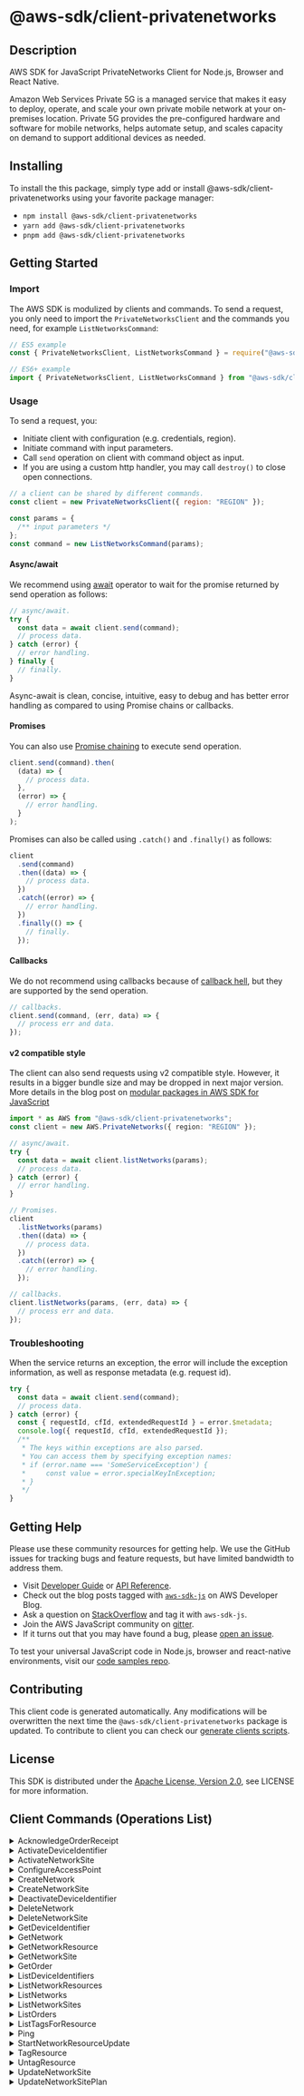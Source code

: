 <!-- generated file, do not edit directly -->

# @aws-sdk/client-privatenetworks

## Description

AWS SDK for JavaScript PrivateNetworks Client for Node.js, Browser and React Native.

<p>Amazon Web Services Private 5G is a managed service that makes it easy to deploy, operate, and scale
your own private mobile network at your on-premises location. Private 5G provides the
pre-configured hardware and software for mobile networks, helps automate setup, and
scales capacity on demand to support additional devices as needed.</p>

## Installing

To install the this package, simply type add or install @aws-sdk/client-privatenetworks
using your favorite package manager:

- `npm install @aws-sdk/client-privatenetworks`
- `yarn add @aws-sdk/client-privatenetworks`
- `pnpm add @aws-sdk/client-privatenetworks`

## Getting Started

### Import

The AWS SDK is modulized by clients and commands.
To send a request, you only need to import the `PrivateNetworksClient` and
the commands you need, for example `ListNetworksCommand`:

```js
// ES5 example
const { PrivateNetworksClient, ListNetworksCommand } = require("@aws-sdk/client-privatenetworks");
```

```ts
// ES6+ example
import { PrivateNetworksClient, ListNetworksCommand } from "@aws-sdk/client-privatenetworks";
```

### Usage

To send a request, you:

- Initiate client with configuration (e.g. credentials, region).
- Initiate command with input parameters.
- Call `send` operation on client with command object as input.
- If you are using a custom http handler, you may call `destroy()` to close open connections.

```js
// a client can be shared by different commands.
const client = new PrivateNetworksClient({ region: "REGION" });

const params = {
  /** input parameters */
};
const command = new ListNetworksCommand(params);
```

#### Async/await

We recommend using [await](https://developer.mozilla.org/en-US/docs/Web/JavaScript/Reference/Operators/await)
operator to wait for the promise returned by send operation as follows:

```js
// async/await.
try {
  const data = await client.send(command);
  // process data.
} catch (error) {
  // error handling.
} finally {
  // finally.
}
```

Async-await is clean, concise, intuitive, easy to debug and has better error handling
as compared to using Promise chains or callbacks.

#### Promises

You can also use [Promise chaining](https://developer.mozilla.org/en-US/docs/Web/JavaScript/Guide/Using_promises#chaining)
to execute send operation.

```js
client.send(command).then(
  (data) => {
    // process data.
  },
  (error) => {
    // error handling.
  }
);
```

Promises can also be called using `.catch()` and `.finally()` as follows:

```js
client
  .send(command)
  .then((data) => {
    // process data.
  })
  .catch((error) => {
    // error handling.
  })
  .finally(() => {
    // finally.
  });
```

#### Callbacks

We do not recommend using callbacks because of [callback hell](http://callbackhell.com/),
but they are supported by the send operation.

```js
// callbacks.
client.send(command, (err, data) => {
  // process err and data.
});
```

#### v2 compatible style

The client can also send requests using v2 compatible style.
However, it results in a bigger bundle size and may be dropped in next major version. More details in the blog post
on [modular packages in AWS SDK for JavaScript](https://aws.amazon.com/blogs/developer/modular-packages-in-aws-sdk-for-javascript/)

```ts
import * as AWS from "@aws-sdk/client-privatenetworks";
const client = new AWS.PrivateNetworks({ region: "REGION" });

// async/await.
try {
  const data = await client.listNetworks(params);
  // process data.
} catch (error) {
  // error handling.
}

// Promises.
client
  .listNetworks(params)
  .then((data) => {
    // process data.
  })
  .catch((error) => {
    // error handling.
  });

// callbacks.
client.listNetworks(params, (err, data) => {
  // process err and data.
});
```

### Troubleshooting

When the service returns an exception, the error will include the exception information,
as well as response metadata (e.g. request id).

```js
try {
  const data = await client.send(command);
  // process data.
} catch (error) {
  const { requestId, cfId, extendedRequestId } = error.$metadata;
  console.log({ requestId, cfId, extendedRequestId });
  /**
   * The keys within exceptions are also parsed.
   * You can access them by specifying exception names:
   * if (error.name === 'SomeServiceException') {
   *     const value = error.specialKeyInException;
   * }
   */
}
```

## Getting Help

Please use these community resources for getting help.
We use the GitHub issues for tracking bugs and feature requests, but have limited bandwidth to address them.

- Visit [Developer Guide](https://docs.aws.amazon.com/sdk-for-javascript/v3/developer-guide/welcome.html)
  or [API Reference](https://docs.aws.amazon.com/AWSJavaScriptSDK/v3/latest/index.html).
- Check out the blog posts tagged with [`aws-sdk-js`](https://aws.amazon.com/blogs/developer/tag/aws-sdk-js/)
  on AWS Developer Blog.
- Ask a question on [StackOverflow](https://stackoverflow.com/questions/tagged/aws-sdk-js) and tag it with `aws-sdk-js`.
- Join the AWS JavaScript community on [gitter](https://gitter.im/aws/aws-sdk-js-v3).
- If it turns out that you may have found a bug, please [open an issue](https://github.com/aws/aws-sdk-js-v3/issues/new/choose).

To test your universal JavaScript code in Node.js, browser and react-native environments,
visit our [code samples repo](https://github.com/aws-samples/aws-sdk-js-tests).

## Contributing

This client code is generated automatically. Any modifications will be overwritten the next time the `@aws-sdk/client-privatenetworks` package is updated.
To contribute to client you can check our [generate clients scripts](https://github.com/aws/aws-sdk-js-v3/tree/main/scripts/generate-clients).

## License

This SDK is distributed under the
[Apache License, Version 2.0](http://www.apache.org/licenses/LICENSE-2.0),
see LICENSE for more information.

## Client Commands (Operations List)

<details>
<summary>
AcknowledgeOrderReceipt
</summary>

[Command API Reference](https://docs.aws.amazon.com/AWSJavaScriptSDK/v3/latest/clients/client-privatenetworks/classes/acknowledgeorderreceiptcommand.html) / [Input](https://docs.aws.amazon.com/AWSJavaScriptSDK/v3/latest/clients/client-privatenetworks/interfaces/acknowledgeorderreceiptcommandinput.html) / [Output](https://docs.aws.amazon.com/AWSJavaScriptSDK/v3/latest/clients/client-privatenetworks/interfaces/acknowledgeorderreceiptcommandoutput.html)

</details>
<details>
<summary>
ActivateDeviceIdentifier
</summary>

[Command API Reference](https://docs.aws.amazon.com/AWSJavaScriptSDK/v3/latest/clients/client-privatenetworks/classes/activatedeviceidentifiercommand.html) / [Input](https://docs.aws.amazon.com/AWSJavaScriptSDK/v3/latest/clients/client-privatenetworks/interfaces/activatedeviceidentifiercommandinput.html) / [Output](https://docs.aws.amazon.com/AWSJavaScriptSDK/v3/latest/clients/client-privatenetworks/interfaces/activatedeviceidentifiercommandoutput.html)

</details>
<details>
<summary>
ActivateNetworkSite
</summary>

[Command API Reference](https://docs.aws.amazon.com/AWSJavaScriptSDK/v3/latest/clients/client-privatenetworks/classes/activatenetworksitecommand.html) / [Input](https://docs.aws.amazon.com/AWSJavaScriptSDK/v3/latest/clients/client-privatenetworks/interfaces/activatenetworksitecommandinput.html) / [Output](https://docs.aws.amazon.com/AWSJavaScriptSDK/v3/latest/clients/client-privatenetworks/interfaces/activatenetworksitecommandoutput.html)

</details>
<details>
<summary>
ConfigureAccessPoint
</summary>

[Command API Reference](https://docs.aws.amazon.com/AWSJavaScriptSDK/v3/latest/clients/client-privatenetworks/classes/configureaccesspointcommand.html) / [Input](https://docs.aws.amazon.com/AWSJavaScriptSDK/v3/latest/clients/client-privatenetworks/interfaces/configureaccesspointcommandinput.html) / [Output](https://docs.aws.amazon.com/AWSJavaScriptSDK/v3/latest/clients/client-privatenetworks/interfaces/configureaccesspointcommandoutput.html)

</details>
<details>
<summary>
CreateNetwork
</summary>

[Command API Reference](https://docs.aws.amazon.com/AWSJavaScriptSDK/v3/latest/clients/client-privatenetworks/classes/createnetworkcommand.html) / [Input](https://docs.aws.amazon.com/AWSJavaScriptSDK/v3/latest/clients/client-privatenetworks/interfaces/createnetworkcommandinput.html) / [Output](https://docs.aws.amazon.com/AWSJavaScriptSDK/v3/latest/clients/client-privatenetworks/interfaces/createnetworkcommandoutput.html)

</details>
<details>
<summary>
CreateNetworkSite
</summary>

[Command API Reference](https://docs.aws.amazon.com/AWSJavaScriptSDK/v3/latest/clients/client-privatenetworks/classes/createnetworksitecommand.html) / [Input](https://docs.aws.amazon.com/AWSJavaScriptSDK/v3/latest/clients/client-privatenetworks/interfaces/createnetworksitecommandinput.html) / [Output](https://docs.aws.amazon.com/AWSJavaScriptSDK/v3/latest/clients/client-privatenetworks/interfaces/createnetworksitecommandoutput.html)

</details>
<details>
<summary>
DeactivateDeviceIdentifier
</summary>

[Command API Reference](https://docs.aws.amazon.com/AWSJavaScriptSDK/v3/latest/clients/client-privatenetworks/classes/deactivatedeviceidentifiercommand.html) / [Input](https://docs.aws.amazon.com/AWSJavaScriptSDK/v3/latest/clients/client-privatenetworks/interfaces/deactivatedeviceidentifiercommandinput.html) / [Output](https://docs.aws.amazon.com/AWSJavaScriptSDK/v3/latest/clients/client-privatenetworks/interfaces/deactivatedeviceidentifiercommandoutput.html)

</details>
<details>
<summary>
DeleteNetwork
</summary>

[Command API Reference](https://docs.aws.amazon.com/AWSJavaScriptSDK/v3/latest/clients/client-privatenetworks/classes/deletenetworkcommand.html) / [Input](https://docs.aws.amazon.com/AWSJavaScriptSDK/v3/latest/clients/client-privatenetworks/interfaces/deletenetworkcommandinput.html) / [Output](https://docs.aws.amazon.com/AWSJavaScriptSDK/v3/latest/clients/client-privatenetworks/interfaces/deletenetworkcommandoutput.html)

</details>
<details>
<summary>
DeleteNetworkSite
</summary>

[Command API Reference](https://docs.aws.amazon.com/AWSJavaScriptSDK/v3/latest/clients/client-privatenetworks/classes/deletenetworksitecommand.html) / [Input](https://docs.aws.amazon.com/AWSJavaScriptSDK/v3/latest/clients/client-privatenetworks/interfaces/deletenetworksitecommandinput.html) / [Output](https://docs.aws.amazon.com/AWSJavaScriptSDK/v3/latest/clients/client-privatenetworks/interfaces/deletenetworksitecommandoutput.html)

</details>
<details>
<summary>
GetDeviceIdentifier
</summary>

[Command API Reference](https://docs.aws.amazon.com/AWSJavaScriptSDK/v3/latest/clients/client-privatenetworks/classes/getdeviceidentifiercommand.html) / [Input](https://docs.aws.amazon.com/AWSJavaScriptSDK/v3/latest/clients/client-privatenetworks/interfaces/getdeviceidentifiercommandinput.html) / [Output](https://docs.aws.amazon.com/AWSJavaScriptSDK/v3/latest/clients/client-privatenetworks/interfaces/getdeviceidentifiercommandoutput.html)

</details>
<details>
<summary>
GetNetwork
</summary>

[Command API Reference](https://docs.aws.amazon.com/AWSJavaScriptSDK/v3/latest/clients/client-privatenetworks/classes/getnetworkcommand.html) / [Input](https://docs.aws.amazon.com/AWSJavaScriptSDK/v3/latest/clients/client-privatenetworks/interfaces/getnetworkcommandinput.html) / [Output](https://docs.aws.amazon.com/AWSJavaScriptSDK/v3/latest/clients/client-privatenetworks/interfaces/getnetworkcommandoutput.html)

</details>
<details>
<summary>
GetNetworkResource
</summary>

[Command API Reference](https://docs.aws.amazon.com/AWSJavaScriptSDK/v3/latest/clients/client-privatenetworks/classes/getnetworkresourcecommand.html) / [Input](https://docs.aws.amazon.com/AWSJavaScriptSDK/v3/latest/clients/client-privatenetworks/interfaces/getnetworkresourcecommandinput.html) / [Output](https://docs.aws.amazon.com/AWSJavaScriptSDK/v3/latest/clients/client-privatenetworks/interfaces/getnetworkresourcecommandoutput.html)

</details>
<details>
<summary>
GetNetworkSite
</summary>

[Command API Reference](https://docs.aws.amazon.com/AWSJavaScriptSDK/v3/latest/clients/client-privatenetworks/classes/getnetworksitecommand.html) / [Input](https://docs.aws.amazon.com/AWSJavaScriptSDK/v3/latest/clients/client-privatenetworks/interfaces/getnetworksitecommandinput.html) / [Output](https://docs.aws.amazon.com/AWSJavaScriptSDK/v3/latest/clients/client-privatenetworks/interfaces/getnetworksitecommandoutput.html)

</details>
<details>
<summary>
GetOrder
</summary>

[Command API Reference](https://docs.aws.amazon.com/AWSJavaScriptSDK/v3/latest/clients/client-privatenetworks/classes/getordercommand.html) / [Input](https://docs.aws.amazon.com/AWSJavaScriptSDK/v3/latest/clients/client-privatenetworks/interfaces/getordercommandinput.html) / [Output](https://docs.aws.amazon.com/AWSJavaScriptSDK/v3/latest/clients/client-privatenetworks/interfaces/getordercommandoutput.html)

</details>
<details>
<summary>
ListDeviceIdentifiers
</summary>

[Command API Reference](https://docs.aws.amazon.com/AWSJavaScriptSDK/v3/latest/clients/client-privatenetworks/classes/listdeviceidentifierscommand.html) / [Input](https://docs.aws.amazon.com/AWSJavaScriptSDK/v3/latest/clients/client-privatenetworks/interfaces/listdeviceidentifierscommandinput.html) / [Output](https://docs.aws.amazon.com/AWSJavaScriptSDK/v3/latest/clients/client-privatenetworks/interfaces/listdeviceidentifierscommandoutput.html)

</details>
<details>
<summary>
ListNetworkResources
</summary>

[Command API Reference](https://docs.aws.amazon.com/AWSJavaScriptSDK/v3/latest/clients/client-privatenetworks/classes/listnetworkresourcescommand.html) / [Input](https://docs.aws.amazon.com/AWSJavaScriptSDK/v3/latest/clients/client-privatenetworks/interfaces/listnetworkresourcescommandinput.html) / [Output](https://docs.aws.amazon.com/AWSJavaScriptSDK/v3/latest/clients/client-privatenetworks/interfaces/listnetworkresourcescommandoutput.html)

</details>
<details>
<summary>
ListNetworks
</summary>

[Command API Reference](https://docs.aws.amazon.com/AWSJavaScriptSDK/v3/latest/clients/client-privatenetworks/classes/listnetworkscommand.html) / [Input](https://docs.aws.amazon.com/AWSJavaScriptSDK/v3/latest/clients/client-privatenetworks/interfaces/listnetworkscommandinput.html) / [Output](https://docs.aws.amazon.com/AWSJavaScriptSDK/v3/latest/clients/client-privatenetworks/interfaces/listnetworkscommandoutput.html)

</details>
<details>
<summary>
ListNetworkSites
</summary>

[Command API Reference](https://docs.aws.amazon.com/AWSJavaScriptSDK/v3/latest/clients/client-privatenetworks/classes/listnetworksitescommand.html) / [Input](https://docs.aws.amazon.com/AWSJavaScriptSDK/v3/latest/clients/client-privatenetworks/interfaces/listnetworksitescommandinput.html) / [Output](https://docs.aws.amazon.com/AWSJavaScriptSDK/v3/latest/clients/client-privatenetworks/interfaces/listnetworksitescommandoutput.html)

</details>
<details>
<summary>
ListOrders
</summary>

[Command API Reference](https://docs.aws.amazon.com/AWSJavaScriptSDK/v3/latest/clients/client-privatenetworks/classes/listorderscommand.html) / [Input](https://docs.aws.amazon.com/AWSJavaScriptSDK/v3/latest/clients/client-privatenetworks/interfaces/listorderscommandinput.html) / [Output](https://docs.aws.amazon.com/AWSJavaScriptSDK/v3/latest/clients/client-privatenetworks/interfaces/listorderscommandoutput.html)

</details>
<details>
<summary>
ListTagsForResource
</summary>

[Command API Reference](https://docs.aws.amazon.com/AWSJavaScriptSDK/v3/latest/clients/client-privatenetworks/classes/listtagsforresourcecommand.html) / [Input](https://docs.aws.amazon.com/AWSJavaScriptSDK/v3/latest/clients/client-privatenetworks/interfaces/listtagsforresourcecommandinput.html) / [Output](https://docs.aws.amazon.com/AWSJavaScriptSDK/v3/latest/clients/client-privatenetworks/interfaces/listtagsforresourcecommandoutput.html)

</details>
<details>
<summary>
Ping
</summary>

[Command API Reference](https://docs.aws.amazon.com/AWSJavaScriptSDK/v3/latest/clients/client-privatenetworks/classes/pingcommand.html) / [Input](https://docs.aws.amazon.com/AWSJavaScriptSDK/v3/latest/clients/client-privatenetworks/interfaces/pingcommandinput.html) / [Output](https://docs.aws.amazon.com/AWSJavaScriptSDK/v3/latest/clients/client-privatenetworks/interfaces/pingcommandoutput.html)

</details>
<details>
<summary>
StartNetworkResourceUpdate
</summary>

[Command API Reference](https://docs.aws.amazon.com/AWSJavaScriptSDK/v3/latest/clients/client-privatenetworks/classes/startnetworkresourceupdatecommand.html) / [Input](https://docs.aws.amazon.com/AWSJavaScriptSDK/v3/latest/clients/client-privatenetworks/interfaces/startnetworkresourceupdatecommandinput.html) / [Output](https://docs.aws.amazon.com/AWSJavaScriptSDK/v3/latest/clients/client-privatenetworks/interfaces/startnetworkresourceupdatecommandoutput.html)

</details>
<details>
<summary>
TagResource
</summary>

[Command API Reference](https://docs.aws.amazon.com/AWSJavaScriptSDK/v3/latest/clients/client-privatenetworks/classes/tagresourcecommand.html) / [Input](https://docs.aws.amazon.com/AWSJavaScriptSDK/v3/latest/clients/client-privatenetworks/interfaces/tagresourcecommandinput.html) / [Output](https://docs.aws.amazon.com/AWSJavaScriptSDK/v3/latest/clients/client-privatenetworks/interfaces/tagresourcecommandoutput.html)

</details>
<details>
<summary>
UntagResource
</summary>

[Command API Reference](https://docs.aws.amazon.com/AWSJavaScriptSDK/v3/latest/clients/client-privatenetworks/classes/untagresourcecommand.html) / [Input](https://docs.aws.amazon.com/AWSJavaScriptSDK/v3/latest/clients/client-privatenetworks/interfaces/untagresourcecommandinput.html) / [Output](https://docs.aws.amazon.com/AWSJavaScriptSDK/v3/latest/clients/client-privatenetworks/interfaces/untagresourcecommandoutput.html)

</details>
<details>
<summary>
UpdateNetworkSite
</summary>

[Command API Reference](https://docs.aws.amazon.com/AWSJavaScriptSDK/v3/latest/clients/client-privatenetworks/classes/updatenetworksitecommand.html) / [Input](https://docs.aws.amazon.com/AWSJavaScriptSDK/v3/latest/clients/client-privatenetworks/interfaces/updatenetworksitecommandinput.html) / [Output](https://docs.aws.amazon.com/AWSJavaScriptSDK/v3/latest/clients/client-privatenetworks/interfaces/updatenetworksitecommandoutput.html)

</details>
<details>
<summary>
UpdateNetworkSitePlan
</summary>

[Command API Reference](https://docs.aws.amazon.com/AWSJavaScriptSDK/v3/latest/clients/client-privatenetworks/classes/updatenetworksiteplancommand.html) / [Input](https://docs.aws.amazon.com/AWSJavaScriptSDK/v3/latest/clients/client-privatenetworks/interfaces/updatenetworksiteplancommandinput.html) / [Output](https://docs.aws.amazon.com/AWSJavaScriptSDK/v3/latest/clients/client-privatenetworks/interfaces/updatenetworksiteplancommandoutput.html)

</details>
